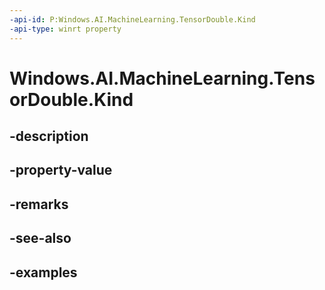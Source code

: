 ```yaml
---
-api-id: P:Windows.AI.MachineLearning.TensorDouble.Kind
-api-type: winrt property
---
```


<!-- Property syntax.
public LearningModelFeatureKind Kind { get; }
-->

# Windows.AI.MachineLearning.TensorDouble.Kind

## -description

## -property-value

## -remarks

## -see-also

## -examples

